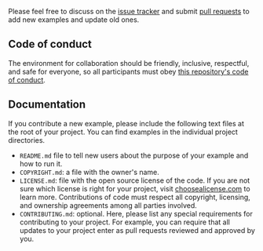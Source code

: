 Please feel free to discuss on the [issue tracker](https://github.com/wlandau/drake-examples/issues) and submit [pull requests](https://github.com/wlandau/drake-examples/pulls) to add new examples and update old ones.
 
## Code of conduct
 
The environment for collaboration should be friendly, inclusive, respectful, and safe for everyone, so all participants must obey [this repository's code of conduct](https://github.com/wlandau/drake-examples/blob/master/CONDUCT.md).

## Documentation

If you contribute a new example, please include the following text files at the root of your project. You can find examples in the individual project directories.

- `README.md` file to tell new users about the purpose of your example and how to run it.
- `COPYRIGHT.md`: a file with the owner's name.
- `LICENSE.md`: file with the open source license of the code.  If you are not sure which license is right for your project, visit [choosealicense.com](https://choosealicense.com/) to learn more. Contributions of code must respect all copyright, licensing, and ownership agreements among all parties involved.
- `CONTRIBUTING.md`: optional. Here, please list any special requirements for contributing to your project. For example, you can require that all updates to your project enter as pull requests reviewed and approved by you.

